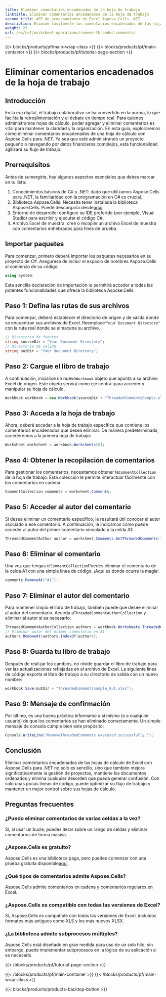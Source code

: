 ```yaml
---
title: Eliminar comentarios encadenados de la hoja de trabajo
linktitle: Eliminar comentarios encadenados de la hoja de trabajo
second_title: API de procesamiento de Excel Aspose.Cells .NET
description: Elimine fácilmente los comentarios encadenados de las hojas de cálculo de Excel con Aspose.Cells para .NET con esta guía paso a paso. Simplifique la gestión de Excel.
weight: 23
url: /es/net/worksheet-operations/remove-threaded-comments/
---
```


{{< blocks/products/pf/main-wrap-class >}}
{{< blocks/products/pf/main-container >}}
{{< blocks/products/pf/tutorial-page-section >}}

# Eliminar comentarios encadenados de la hoja de trabajo

## Introducción
En la era digital, el trabajo colaborativo se ha convertido en la norma, lo que facilita la retroalimentación y el debate en tiempo real. Para quienes administramos hojas de cálculo, poder agregar y eliminar comentarios es vital para mantener la claridad y la organización. En esta guía, exploraremos cómo eliminar comentarios encadenados de una hoja de cálculo con Aspose.Cells para .NET. Ya sea que esté administrando un proyecto pequeño o navegando por datos financieros complejos, esta funcionalidad agilizará su flujo de trabajo.
## Prerrequisitos
Antes de sumergirte, hay algunos aspectos esenciales que debes marcar en tu lista:
1. Conocimientos básicos de C# y .NET: dado que utilizamos Aspose.Cells para .NET, la familiaridad con la programación en C# es crucial.
2.  Biblioteca Aspose.Cells: Necesita tener instalada la biblioteca Aspose.Cells. Puede descargarla desde[aquí](https://releases.aspose.com/cells/net/).
3. Entorno de desarrollo: configure su IDE preferido (por ejemplo, Visual Studio) para escribir y ejecutar el código C#.
4. Archivo Excel de muestra: cree o recopile un archivo Excel de muestra con comentarios enhebrados para fines de prueba.
## Importar paquetes
Para comenzar, primero deberá importar los paquetes necesarios en su proyecto de C#. Asegúrese de incluir el espacio de nombres Aspose.Cells al comienzo de su código:
```csharp
using System;
```
Esta sencilla declaración de importación le permitirá acceder a todas las potentes funcionalidades que ofrece la biblioteca Aspose.Cells.
## Paso 1: Defina las rutas de sus archivos
 Para comenzar, deberá establecer el directorio de origen y de salida donde se encuentran sus archivos de Excel. Reemplace`"Your Document Directory"` con la ruta real donde se almacena su archivo.
```csharp
// Directorio de fuentes
string sourceDir = "Your Document Directory";
// Directorio de salida
string outDir = "Your Document Directory";
```
## Paso 2: Cargue el libro de trabajo
 A continuación, inicialice un nuevo`Workbook` objeto que apunta a su archivo Excel de origen. Este objeto servirá como eje central para acceder y manipular su hoja de cálculo.
```csharp
Workbook workbook = new Workbook(sourceDir + "ThreadedCommentsSample.xlsx");
```
## Paso 3: Acceda a la hoja de trabajo
Ahora, deberá acceder a la hoja de trabajo específica que contiene los comentarios encadenados que desea eliminar. De manera predeterminada, accederemos a la primera hoja de trabajo:
```csharp
Worksheet worksheet = workbook.Worksheets[0];
```
## Paso 4: Obtener la recopilación de comentarios
 Para gestionar los comentarios, necesitamos obtener la`CommentCollection` de la hoja de trabajo. Esta colección le permite interactuar fácilmente con los comentarios en cadena.
```csharp
CommentCollection comments = worksheet.Comments;
```
## Paso 5: Acceder al autor del comentario
Si desea eliminar un comentario específico, le resultará útil conocer el autor asociado a ese comentario. A continuación, le indicamos cómo puede acceder al autor del primer comentario vinculado a la celda A1:
```csharp
ThreadedCommentAuthor author = worksheet.Comments.GetThreadedComments("A1")[0].Author;
```
## Paso 6: Eliminar el comentario
 Una vez que tengas el`CommentCollection`Puedes eliminar el comentario de la celda A1 con una simple línea de código. ¡Aquí es donde ocurre la magia!
```csharp
comments.RemoveAt("A1");
```
## Paso 7: Eliminar el autor del comentario
 Para mantener limpio el libro de trabajo, también puede que desee eliminar al autor del comentario. Acceda a`ThreadedCommentAuthorCollection` y eliminar al autor si es necesario:
```csharp
ThreadedCommentAuthorCollection authors = workbook.Worksheets.ThreadedCommentAuthors;
// Eliminar autor del primer comentario en A1
authors.RemoveAt(authors.IndexOf(author));
```
## Paso 8: Guarda tu libro de trabajo
Después de realizar los cambios, no olvide guardar el libro de trabajo para ver las actualizaciones reflejadas en el archivo de Excel. La siguiente línea de código exporta el libro de trabajo a su directorio de salida con un nuevo nombre:
```csharp
workbook.Save(outDir + "ThreadedCommentsSample_Out.xlsx");
```
## Paso 9: Mensaje de confirmación
Por último, es una buena práctica informarse a sí mismo (o a cualquier usuario) de que los comentarios se han eliminado correctamente. Un simple mensaje de consola cumple bien este propósito:
```csharp
Console.WriteLine("RemoveThreadedComments executed successfully.");
```
## Conclusión
Eliminar comentarios encadenados de las hojas de cálculo de Excel con Aspose.Cells para .NET no solo es sencillo, sino que también mejora significativamente la gestión de proyectos, mantiene los documentos ordenados y elimina cualquier desorden que pueda generar confusión. Con solo unas pocas líneas de código, puede optimizar su flujo de trabajo y mantener un mejor control sobre sus hojas de cálculo.
## Preguntas frecuentes
### ¿Puedo eliminar comentarios de varias celdas a la vez?
Sí, al usar un bucle, puedes iterar sobre un rango de celdas y eliminar comentarios de forma masiva.
### ¿Aspose.Cells es gratuito?
 Aspose.Cells es una biblioteca paga, pero puedes comenzar con una prueba gratuita disponible[aquí](https://releases.aspose.com/).
### ¿Qué tipos de comentarios admite Aspose.Cells?
Aspose.Cells admite comentarios en cadena y comentarios regulares en Excel.
### ¿Aspose.Cells es compatible con todas las versiones de Excel?
Sí, Aspose.Cells es compatible con todas las versiones de Excel, incluidos formatos más antiguos como XLS y los más nuevos XLSX.
### ¿La biblioteca admite subprocesos múltiples?
Aspose.Cells está diseñado en gran medida para uso de un solo hilo; sin embargo, puede implementar subprocesos en la lógica de su aplicación si es necesario.

{{< /blocks/products/pf/tutorial-page-section >}}

{{< /blocks/products/pf/main-container >}}
{{< /blocks/products/pf/main-wrap-class >}}

{{< blocks/products/products-backtop-button >}}
